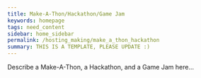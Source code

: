 ```yaml
---
title: Make-A-Thon/Hackathon/Game Jam
keywords: homepage
tags: need_content
sidebar: home_sidebar
permalink: /hosting_making/make_a_thon_hackathon
summary: THIS IS A TEMPLATE, PLEASE UPDATE :)
---
```


Describe a Make-A-Thon, a Hackathon, and a Game Jam here...
